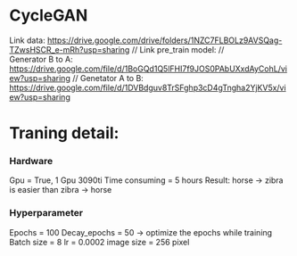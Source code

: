 # CycleGAN
 
Link data: https://drive.google.com/drive/folders/1NZC7FLBOLz9AVSQag-TZwsHSCR_e-mRh?usp=sharing //
Link pre_train model: //  
Generator B to A: https://drive.google.com/file/d/1BoGQd1Q5lFHI7f9JOS0PAbUXxdAyCohL/view?usp=sharing //
Genetator A to B: https://drive.google.com/file/d/1DVBdguv8TrSFghp3cD4gTngha2YjKV5x/view?usp=sharing

# Traning detail: 
### Hardware
Gpu = True, 1 Gpu 3090ti
Time consuming = 5 hours
Result: horse -> zibra is easier than zibra -> horse
### Hyperparameter
Epochs = 100
Decay_epochs = 50 -> optimize the epochs while training
Batch size = 8
lr = 0.0002
image size = 256 pixel
